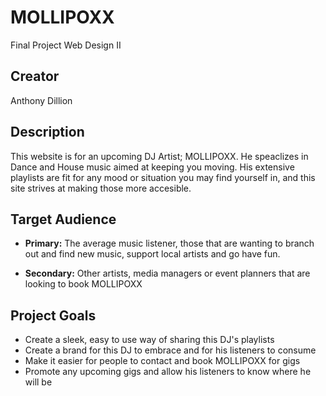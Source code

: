 # MOLLIPOXX
 Final Project Web Design II

## Creator

Anthony Dillion

## Description

This website is for an upcoming DJ Artist; MOLLIPOXX. He speaclizes in Dance and House music aimed at keeping you moving. His extensive playlists are fit for any mood or situation you may find yourself in, and this site strives at making those more accesible.

## Target Audience

- **Primary:** The average music listener, those that are wanting to branch out and find new music, support local artists and go have fun.
  
- **Secondary:** Other artists, media managers or event planners that are looking to book MOLLIPOXX

## Project Goals

- Create a sleek, easy to use way of sharing this DJ's playlists
- Create a brand for this DJ to embrace and for his listeners to consume
- Make it easier for people to contact and book MOLLIPOXX for gigs
- Promote any upcoming gigs and allow his listeners to know where he will be
